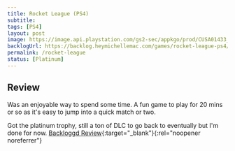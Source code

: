 ```yaml
---
title: Rocket League (PS4)
subtitle:
tags: [PS4]
layout: post
image: https://image.api.playstation.com/gs2-sec/appkgo/prod/CUSA01433_00/7/i_5c5e430a49994f22df5fd81f446ead7b6ae45027af490b415fe4e744a9918e4c/i/icon0.png
backlogUrl: https://backlog.heymichellemac.com/games/rocket-league-ps4/
permalink: /rocket-league
status: [Platinum]
---
```


## Review

Was an enjoyable way to spend some time. A fun game to play for 20 mins or so as it's easy to jump into a quick match or two.  

Got the platinum trophy, still a ton of DLC to go back to eventually but I'm done for now. [Backloggd Review](https://www.backloggd.com/u/MichelleMac/review/777452/){:target="\_blank"}{:rel="noopener noreferrer"}

